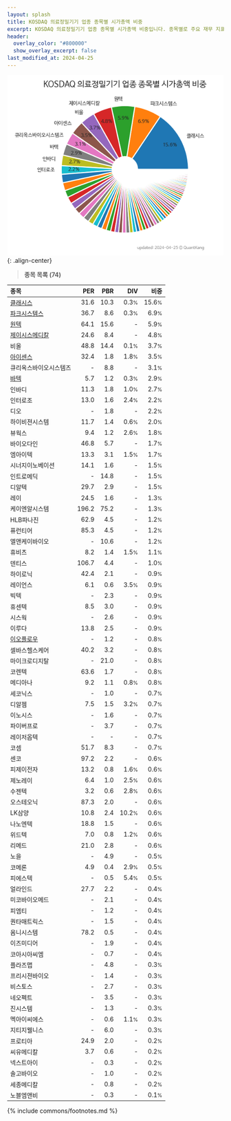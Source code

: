 ```yaml
---
layout: splash
title: KOSDAQ 의료정밀기기 업종 종목별 시가총액 비중
excerpt: KOSDAQ 의료정밀기기 업종 종목별 시가총액 비중입니다. 종목별로 주요 재무 지표를 함께 표시합니다.
header:
  overlay_color: "#800000"
  show_overlay_excerpt: false
last_modified_at: 2024-04-25
---
```



![KOSDAQ 의료정밀기기 업종 종목별 시가총액 비중](/stats/sector/images/kosdaq_업종_의료정밀기기_종목.png){: .align-center}


> **종목 목록 (74)**<a id="list"></a>

| **종목** | **PER** | **PBR** | **DIV** | **비중** |
| :------- | ------: | ------: | ------: | -------: |
| [클래시스](/214150/) | 31.6 | 10.3 | 0.3<small>%</small> | 15.6<small>%</small> |
| [파크시스템스](/140860/) | 36.7 | 8.6 | 0.3<small>%</small> | 6.9<small>%</small> |
| [원텍](/336570/) | 64.1 | 15.6 | - | 5.9<small>%</small> |
| [제이시스메디칼](/287410/) | 24.6 | 8.4 | - | 4.8<small>%</small> |
| 비올 | 48.8 | 14.4 | 0.1<small>%</small> | 3.7<small>%</small> |
| [아이센스](/099190/) | 32.4 | 1.8 | 1.8<small>%</small> | 3.5<small>%</small> |
| 큐리옥스바이오시스템즈 | - | 8.8 | - | 3.1<small>%</small> |
| [바텍](/043150/) | 5.7 | 1.2 | 0.3<small>%</small> | 2.9<small>%</small> |
| 인바디 | 11.3 | 1.8 | 1.0<small>%</small> | 2.7<small>%</small> |
| 인터로조 | 13.0 | 1.6 | 2.4<small>%</small> | 2.2<small>%</small> |
| 디오 | - | 1.8 | - | 2.2<small>%</small> |
| 하이비젼시스템 | 11.7 | 1.4 | 0.6<small>%</small> | 2.0<small>%</small> |
| 뷰웍스 | 9.4 | 1.2 | 2.6<small>%</small> | 1.8<small>%</small> |
| 바이오다인 | 46.8 | 5.7 | - | 1.7<small>%</small> |
| 엠아이텍 | 13.3 | 3.1 | 1.5<small>%</small> | 1.7<small>%</small> |
| 시너지이노베이션 | 14.1 | 1.6 | - | 1.5<small>%</small> |
| 인트로메딕 | - | 14.8 | - | 1.5<small>%</small> |
| 디알텍 | 29.7 | 2.9 | - | 1.5<small>%</small> |
| 레이 | 24.5 | 1.6 | - | 1.3<small>%</small> |
| 케이엔알시스템 | 196.2 | 75.2 | - | 1.3<small>%</small> |
| HLB파나진 | 62.9 | 4.5 | - | 1.2<small>%</small> |
| 퓨런티어 | 85.3 | 4.5 | - | 1.2<small>%</small> |
| 엘앤케이바이오 | - | 10.6 | - | 1.2<small>%</small> |
| 휴비츠 | 8.2 | 1.4 | 1.5<small>%</small> | 1.1<small>%</small> |
| 덴티스 | 106.7 | 4.4 | - | 1.0<small>%</small> |
| 하이로닉 | 42.4 | 2.1 | - | 0.9<small>%</small> |
| 레이언스 | 6.1 | 0.6 | 3.5<small>%</small> | 0.9<small>%</small> |
| 빅텍 | - | 2.3 | - | 0.9<small>%</small> |
| 휴센텍 | 8.5 | 3.0 | - | 0.9<small>%</small> |
| 시스웍 | - | 2.6 | - | 0.9<small>%</small> |
| 이루다 | 13.8 | 2.5 | - | 0.9<small>%</small> |
| [이오플로우](/294090/) | - | 1.2 | - | 0.8<small>%</small> |
| 셀바스헬스케어 | 40.2 | 3.2 | - | 0.8<small>%</small> |
| 마이크로디지탈 | - | 21.0 | - | 0.8<small>%</small> |
| 코렌텍 | 63.6 | 1.7 | - | 0.8<small>%</small> |
| 메디아나 | 9.2 | 1.1 | 0.8<small>%</small> | 0.8<small>%</small> |
| 세코닉스 | - | 1.0 | - | 0.7<small>%</small> |
| 디알젬 | 7.5 | 1.5 | 3.2<small>%</small> | 0.7<small>%</small> |
| 이노시스 | - | 1.6 | - | 0.7<small>%</small> |
| 파이버프로 | - | 3.7 | - | 0.7<small>%</small> |
| 레이저옵텍 | - | - | - | 0.7<small>%</small> |
| 코셈 | 51.7 | 8.3 | - | 0.7<small>%</small> |
| 센코 | 97.2 | 2.2 | - | 0.6<small>%</small> |
| 피제이전자 | 13.2 | 0.8 | 1.6<small>%</small> | 0.6<small>%</small> |
| 제노레이 | 6.4 | 1.0 | 2.5<small>%</small> | 0.6<small>%</small> |
| 수젠텍 | 3.2 | 0.6 | 2.8<small>%</small> | 0.6<small>%</small> |
| 오스테오닉 | 87.3 | 2.0 | - | 0.6<small>%</small> |
| LK삼양 | 10.8 | 2.4 | 10.2<small>%</small> | 0.6<small>%</small> |
| 나노엔텍 | 18.8 | 1.5 | - | 0.6<small>%</small> |
| 위드텍 | 7.0 | 0.8 | 1.2<small>%</small> | 0.6<small>%</small> |
| 리메드 | 21.0 | 2.8 | - | 0.6<small>%</small> |
| 노을 | - | 4.9 | - | 0.5<small>%</small> |
| 코메론 | 4.9 | 0.4 | 2.9<small>%</small> | 0.5<small>%</small> |
| 피에스텍 | - | 0.5 | 5.4<small>%</small> | 0.5<small>%</small> |
| 얼라인드 | 27.7 | 2.2 | - | 0.4<small>%</small> |
| 미코바이오메드 | - | 2.1 | - | 0.4<small>%</small> |
| 피엠티 | - | 1.2 | - | 0.4<small>%</small> |
| 퀀타매트릭스 | - | 1.5 | - | 0.4<small>%</small> |
| 옴니시스템 | 78.2 | 0.5 | - | 0.4<small>%</small> |
| 이즈미디어 | - | 1.9 | - | 0.4<small>%</small> |
| 코아시아씨엠 | - | 0.7 | - | 0.4<small>%</small> |
| 플라즈맵 | - | 4.8 | - | 0.3<small>%</small> |
| 프리시젼바이오 | - | 1.4 | - | 0.3<small>%</small> |
| 비스토스 | - | 2.7 | - | 0.3<small>%</small> |
| 네오펙트 | - | 3.5 | - | 0.3<small>%</small> |
| 진시스템 | - | 1.3 | - | 0.3<small>%</small> |
| 멕아이씨에스 | - | 0.6 | 1.1<small>%</small> | 0.3<small>%</small> |
| 지티지웰니스 | - | 6.0 | - | 0.3<small>%</small> |
| 프로티아 | 24.9 | 2.0 | - | 0.2<small>%</small> |
| 씨유메디칼 | 3.7 | 0.6 | - | 0.2<small>%</small> |
| 넥스트아이 | - | 0.3 | - | 0.2<small>%</small> |
| 솔고바이오 | - | 1.0 | - | 0.2<small>%</small> |
| 세종메디칼 | - | 0.8 | - | 0.2<small>%</small> |
| 노블엠앤비 | - | 0.3 | - | 0.1<small>%</small> |

{% include commons/footnotes.md %}